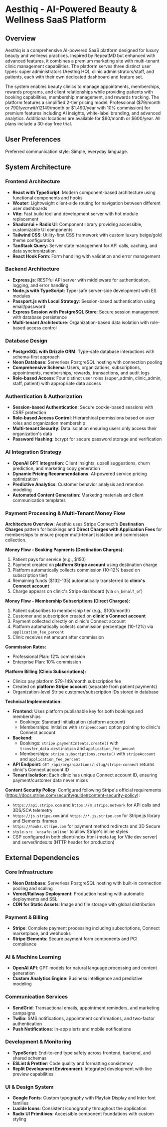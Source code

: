 # Aesthiq - AI-Powered Beauty & Wellness SaaS Platform

## Overview

Aesthiq is a comprehensive AI-powered SaaS platform designed for luxury beauty and wellness practices. Inspired by RepeatMD but enhanced with advanced features, it combines a premium marketing site with multi-tenant clinic management capabilities. The platform serves three distinct user types: super administrators (Aesthiq HQ), clinic administrators/staff, and patients, each with their own dedicated dashboard and feature set.

The system enables beauty clinics to manage appointments, memberships, rewards programs, and client relationships while providing patients with booking capabilities, membership management, and rewards tracking. The platform features a simplified 2-tier pricing model: Professional ($79/month or $790/year with 12% commission) for core features, and Enterprise ($149/month or $1,490/year with 10% commission) for premium features including AI insights, white-label branding, and advanced analytics. Additional locations are available for $60/month or $600/year. All plans include a 30-day free trial.

## User Preferences

Preferred communication style: Simple, everyday language.

## System Architecture

### Frontend Architecture
- **React with TypeScript**: Modern component-based architecture using functional components and hooks
- **Wouter**: Lightweight client-side routing for navigation between different user dashboards
- **Vite**: Fast build tool and development server with hot module replacement
- **Shadcn/ui + Radix UI**: Component library providing accessible, customizable UI components
- **Tailwind CSS**: Utility-first CSS framework with custom luxury beige/gold theme configuration
- **TanStack Query**: Server state management for API calls, caching, and data synchronization
- **React Hook Form**: Form handling with validation and error management

### Backend Architecture
- **Express.js**: RESTful API server with middleware for authentication, logging, and error handling
- **Node.js with TypeScript**: Type-safe server-side development with ES modules
- **Passport.js with Local Strategy**: Session-based authentication using email/password
- **Express Session with PostgreSQL Store**: Secure session management with database persistence
- **Multi-tenant Architecture**: Organization-based data isolation with role-based access control

### Database Design
- **PostgreSQL with Drizzle ORM**: Type-safe database interactions with schema-first approach
- **Neon Database**: Serverless PostgreSQL hosting with connection pooling
- **Comprehensive Schema**: Users, organizations, subscriptions, appointments, memberships, rewards, transactions, and audit logs
- **Role-based Access**: Four distinct user roles (super_admin, clinic_admin, staff, patient) with appropriate data access

### Authentication & Authorization
- **Session-based Authentication**: Secure cookie-based sessions with CSRF protection
- **Role-based Access Control**: Hierarchical permissions based on user roles and organization membership
- **Multi-tenant Security**: Data isolation ensuring users only access their organization's data
- **Password Hashing**: bcrypt for secure password storage and verification

### AI Integration Strategy
- **OpenAI GPT Integration**: Client insights, upsell suggestions, churn prediction, and marketing copy generation
- **Dynamic Pricing Recommendations**: AI-powered service pricing optimization
- **Predictive Analytics**: Customer behavior analysis and retention modeling
- **Automated Content Generation**: Marketing materials and client communication templates

### Payment Processing & Multi-Tenant Money Flow

**Architecture Overview:**
Aesthiq uses Stripe Connect's **Destination Charges** pattern for bookings and **Direct Charges with Application Fees** for memberships to ensure proper multi-tenant isolation and commission collection.

**Money Flow - Booking Payments (Destination Charges):**
1. Patient pays for service (e.g., $150)
2. Payment created on **platform Stripe account** using destination charge
3. Platform automatically collects commission (10-12% based on subscription tier)
4. Remaining funds ($132-135) automatically transferred to **clinic's Connect account**
5. Charge appears on clinic's Stripe dashboard (via `on_behalf_of`)

**Money Flow - Membership Subscriptions (Direct Charges):**
1. Patient subscribes to membership tier (e.g., $100/month)
2. Customer and subscription created on **clinic's Connect account**
3. Payment collected directly on clinic's Connect account
4. Platform automatically collects commission percentage (10-12%) via `application_fee_percent`
5. Clinic receives net amount after commission

**Commission Rates:**
- Professional Plan: 12% commission
- Enterprise Plan: 10% commission

**Platform Billing (Clinic Subscriptions):**
- Clinics pay platform $79-149/month subscription fee
- Created on **platform Stripe account** (separate from patient payments)
- Organization-level Stripe customer/subscription IDs stored in database

**Technical Implementation:**
- **Frontend**: Uses platform publishable key for both bookings and memberships
  - Bookings: Standard initialization (platform account)
  - Memberships: Initialize with `stripeAccount` option pointing to clinic's Connect account
- **Backend**: 
  - Bookings: `stripe.paymentIntents.create()` with `transfer_data.destination` and `application_fee_amount`
  - Memberships: `stripe.subscriptions.create()` with `stripeAccount` and `application_fee_percent`
- **API Endpoint**: `GET /api/organizations/:slug/stripe-connect` returns clinic's Connect account ID
- **Tenant Isolation**: Each clinic has unique Connect account ID, ensuring payment/customer data never mixes

**Content Security Policy**: Configured following Stripe's official requirements (https://docs.stripe.com/security/guide#content-security-policy):
  - `https://api.stripe.com` and `https://m.stripe.network` for API calls and 3DS/SCA telemetry
  - `https://js.stripe.com` and `https://*.js.stripe.com` for Stripe.js library and Elements iframes
  - `https://hooks.stripe.com` for payment method redirects and 3D Secure
  - `style-src 'unsafe-inline'` to allow Stripe's inline styles
  - CSP configured in both client/index.html (meta tag for Vite dev server) and server/index.ts (HTTP header for production)

## External Dependencies

### Core Infrastructure
- **Neon Database**: Serverless PostgreSQL hosting with built-in connection pooling and scaling
- **Vercel/Railway Deployment**: Production hosting with automatic deployments and SSL
- **CDN for Static Assets**: Image and file storage with global distribution

### Payment & Billing
- **Stripe**: Complete payment processing including subscriptions, Connect marketplace, and webhooks
- **Stripe Elements**: Secure payment form components and PCI compliance

### AI & Machine Learning
- **OpenAI API**: GPT models for natural language processing and content generation
- **Custom Analytics Engine**: Business intelligence and predictive modeling

### Communication Services
- **SendGrid**: Transactional emails, appointment reminders, and marketing campaigns
- **Twilio**: SMS notifications, appointment confirmations, and two-factor authentication
- **Push Notifications**: In-app alerts and mobile notifications

### Development & Monitoring
- **TypeScript**: End-to-end type safety across frontend, backend, and shared schemas
- **ESLint & Prettier**: Code quality and formatting consistency
- **Replit Development Environment**: Integrated development with live preview capabilities

### UI & Design System
- **Google Fonts**: Custom typography with Playfair Display and Inter font families
- **Lucide Icons**: Consistent iconography throughout the application
- **Radix UI Primitives**: Accessible component foundations with custom styling